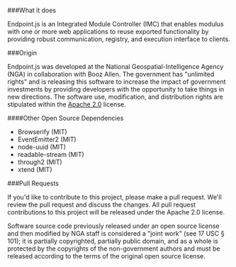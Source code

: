 ###What it does

Endpoint.js is an Integrated Module Controller (IMC) that enables modulus with one or more web applications to reuse exported functionality by providing robust communication, registry, and execution interface to clients.

###Origin

Endpoint.js was developed at the National Geospatial-Intelligence Agency (NGA) in collaboration with Booz Allen. The government has "unlimited rights" and is releasing this software to increase the impact of government investments by providing developers with the opportunity to take things in new directions. The software use, modification, and distribution rights are stipulated within the [Apache 2.0](http://www.apache.org/licenses/LICENSE-2.0) license. 

####Other Open Source Dependencies
* Browserify (MIT)
* EventEmitter2  (MIT)
* node-uuid (MIT)
* readable-stream (MIT)
* through2 (MIT)
* xtend (MIT)

###Pull Requests


If you'd like to contribute to this project, please make a pull request. We'll review the pull request and discuss the changes. All pull request contributions to this project will be released under the Apache 2.0 license. 


Software source code previously released under an open source license and then modified by NGA staff is considered a "joint work" (see 17 USC § 101); it is partially copyrighted, partially public domain, and as a whole is protected by the copyrights of the non-government authors and must be released according to the terms of the original open source license.


